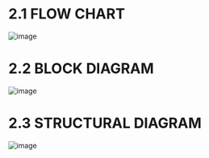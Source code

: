 


# 2.1 FLOW CHART
![image](https://user-images.githubusercontent.com/101259618/168324675-baa1b8cd-0631-4f00-b1cf-5d10792d52d8.png)

# 2.2 BLOCK DIAGRAM
![image](https://user-images.githubusercontent.com/101259618/168269444-8e48aadd-b71c-48a2-ba80-98d3e8fc8700.png)

# 2.3 STRUCTURAL DIAGRAM
![image](https://user-images.githubusercontent.com/101259618/168327022-0f0b6895-e1ee-41dc-8309-b6e7d5cb91b9.png)
